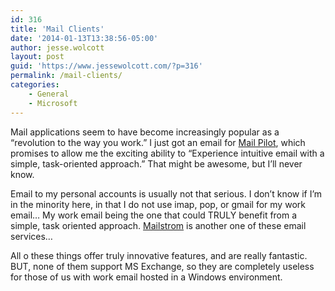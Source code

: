```yaml
---
id: 316
title: 'Mail Clients'
date: '2014-01-13T13:38:56-05:00'
author: jesse.wolcott
layout: post
guid: 'https://www.jessewolcott.com/?p=316'
permalink: /mail-clients/
categories:
    - General
    - Microsoft
---
```


Mail applications seem to have become increasingly popular as a “revolution to the way you work.” I just got an email for [Mail Pilot](http://www.mailpilot.co/), which promises to allow me the exciting ability to “Experience intuitive email with a simple, task-oriented approach.” That might be awesome, but I’ll never know.

Email to my personal accounts is usually not that serious. I don’t know if I’m in the minority here, in that I do not use imap, pop, or gmail for my work email… My work email being the one that could TRULY benefit from a simple, task oriented approach. [Mailstrom](https://mailstrom.co) is another one of these email services…

All o these things offer truly innovative features, and are really fantastic. BUT, none of them support MS Exchange, so they are completely useless for those of us with work email hosted in a Windows environment.